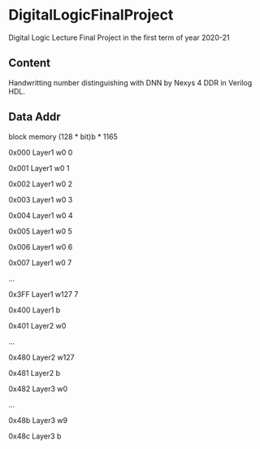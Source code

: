 # DigitalLogicFinalProject
Digital Logic Lecture Final Project in the first term of year 2020-21

## Content
Handwritting number distinguishing with DNN by Nexys 4 DDR in Verilog HDL.

## Data Addr

block memory (128 * bit)b * 1165

0x000 Layer1 w0 0

0x001 Layer1 w0 1

0x002 Layer1 w0 2

0x003 Layer1 w0 3

0x004 Layer1 w0 4

0x005 Layer1 w0 5

0x006 Layer1 w0 6

0x007 Layer1 w0 7

...

0x3FF Layer1 w127 7

0x400 Layer1 b

0x401 Layer2 w0

...

0x480 Layer2 w127

0x481 Layer2 b

0x482 Layer3 w0

...

0x48b Layer3 w9

0x48c Layer3 b
